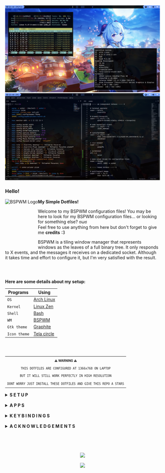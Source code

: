 ![Desktop](/.github/assets/Desktop.png "BSPWM")
![Desktop](/.github/assets/Sublime.png "BSPWM")

### Hello!
<a href="https://github.com/baskerville/bspwm"><img alt="BSPWM Logo" height="150" align = "left" src="https://github.com/baskerville/bspwm/blob/1560df35be303807052c235634eb8d59415c37ff/artworks/bspwm_logo.svg"></a>

<b>  My Simple Dotfiles!  </b>

Welcome to my BSPWM configuration files! 
You may be here to look for my BSPWM configuration files... or looking for something else? ಠωಠ <br>
Feel free to use anything from here but don't forget to give me **credits** :3

BSPWM is a tiling window manager that represents windows as the leaves of a full binary tree.
It only responds to X events, and the messages it receives on a dedicated socket. 
Although it takes time and effort to configure it, but I'm very satisfied with the result.

<h2></h2><br>

**Here are some details about my setup:**

| Programs     | Using              |
| ------------ | ------------------ |
| `OS`         | [Arch Linux](https://wiki.archlinux.org/title/Arch_Linux)  |
| `Kernel`     | [Linux Zen](https://wiki.archlinux.org/title/Kernel#Officially_supported_kernels)   |
| `Shell`      | [Bash](https://wiki.archlinux.org/title/Bash)        |
| `WM`         | [BSPWM](https://wiki.archlinux.org/title/Bspwm)       |
| `Gtk theme`  | [Graphite](https://github.com/vinceliuice/Graphite-gtk-theme)    |
| `Icon theme` | [Tela circle](https://github.com/vinceliuice/Tela-circle-icon-theme) |

<h2></h2><br>

<table align="right">
  <tr>
    <th align="center">
      <sup><sub>⚠ WARNING ⚠</sub></sup>
    </th>
  </tr>
  <tr>
    <td align="center">
      <sup>
         <sub>
            <samp>
                  THIS DOTFILES ARE CONFIGURED AT 1366x768 ON LAPTOP
               <p align="center">
                  BUT IT WILL STILL WORK PERFECTLY IN HIGH RESOLUTION
               </p>
                  DONT WORRY JUST INSTALL THESE DOTFILES AND GIVE THIS REPO A STARS
            </samp>
         </sub>
      </sup>
    </td>
  </tr>
</table>

<details>
<summary><strong>S E T U P</strong></summary>

> This setup only provided for **Arch Linux** (and all Arch-based distributions)

> Some of these applications are available in the **Arch Linux User Repository** [(AUR)](https://aur.archlinux.org), to install them you need a [Pacman wrapper](https://wiki.archlinux.org/title/AUR_helpers#Pacman_wrappers). <br> I use [Yay](https://github.com/Jguer/yay)

<details align="center">
<summary>Install git and yay</summary>

 #### Git

 ```sh
 sudo pacman -S git --needed
 ```

 #### Yay

 ```sh
 git clone https://aur.archlinux.org/yay.git
 cd yay/
 makepkg -si PKGBUILD
 ```
</details>

<details align="center">
<summary>Dependencies</summary><br>

 > I install these dependencies after a simple Arch Linux installation.

 ```sh
 yay -Sy xorg xorg-server xorg-xinit xorg-xbacklight xorg-xsetroot xorg-setxkbmap \
 xf86-video-intel pipewire pipewire-alsa pipewire-jack pipewire-pulse \
 pipewire-media-session htop neofetch rofi polybar ranger tree alacritty python \
 python-pip tk betterlockscreen noto-fonts noto-fonts-extra noto-fonts-emoji \
 noto-fonts-cjk lxappearance-gtk3 feh pcmanfm google-chrome polkit bspwm sxhkd --needed
 ```
 > Chage xf86-video-intel to another [driver](https://wiki.archlinux.org/title/Xorg#Driver_installation)
</details>

<details align="center">
<summary>Needed fonts</summary><br>

 You will need to install a few fonts (mainly icon fonts) in order for text and icons to be rendered properly.

 Necessary fonts: <br>
 **BitStream**  - [here](https://github.com/ryanoasis/nerd-fonts/releases/download/v2.1.0/BitstreamVeraSansMono.zip) <br>
 **DejaVu**  - [here](https://github.com/ryanoasis/nerd-fonts/releases/download/v2.1.0/DejaVuSansMono.zip) <br>
 **Hack**  - [here](https://github.com/ryanoasis/nerd-fonts/releases/download/v2.1.0/Hack.zip) <br>
 **JetBrains**  - [here](https://github.com/ryanoasis/nerd-fonts/releases/download/v2.1.0/JetBrainsMono.zip) <br>
 **Feather** - This font is included in my dotfiles > .fonts, needed for the icons in rofi.

 For more **Nerd Fonts** visit the [website](https://www.nerdfonts.com/).

 Once you download them and unpack them, place them into `~/.fonts` or `~/.local/share/fonts`
 or use my fonts by moving them to the `~/` directory and run this command for your system to 
 detect the newly installed fonts.

 ```sh
 fc-cache -fv
 ```
</details>

<details align="center">
<summary>My BSPWM configuration files</summary><br>

 > Clone this repository

 ```sh
 git clone https://github.com/PyLess/dotfiles-bspwm.git
 cd dotfiles-bspwm
 ```

 > Copy configs and fonts files

 ```sh
 cp -r .config/* ~/.config/
 cp -r .fonts/* ~/
 cp .xinitrc ~/
 ```

 > If you use a laptop copy this file to be able to click on tap

 ```sh
 sudo cp 02-touchpad-ttc.conf /etc/X11/xorg.conf.d/
 ```
</details>

<details align="center">
<summary>Configure stuff</summary><br>

 The relevant files are inside in `~/.config/bspwm` directory.

 #### Polybar

 > Directory polybar/

 In `config.ini` is *My Status Bar* configuration where I define my preferences.
 You should change this to your liking monitor.

 #### Rofi

 > Directory rofi/

 Here you'll find the menus that I usually use.
 If you want to add more, you can place theme in bin/ and themes/ respectively.

 #### Background

 > Script .fehbg

 This is a simple script to set my background.
 Edit the file and add your image in the directory corresponding.

 #### BSPWM config

 > Window Manager configuration

 In `bspwmrc` I've some auto start processes, window manager configuration and rules for applications.
 You should change the monitor in case of is different.

 #### Picom

 > Compositor configuration

 In `picom.conf` I defined some of the composer values that are to my liking.
 Change the file if you want.
</details>

<details align="center">
<summary>Log in</summary><br>

 Lastly, reboot your system and log in into `BSPWM` with xinit tapping `startx`.
</details>

</details><br>

<details>
<summary><strong>A P P S</strong></summary><br>

<details align="center">
<summary>Essentials</summary><br>
  <p align="center">

|        Apps        |   Description    |
| ------------------ | ---------------- |
| `Alacritty`        | Terminal         |
| `Pcmanfm`          | File manager     |
| `Polybar`          | Status bar       |
| `Rofi`             | App launcher     |
| `Picom`            | Compositor       |
| `Feh`              | Image viewer     |
| `Betterlockscreen` | Lock screen      |

  </p>  
</details>

<details align="center">
<summary>Optionals</summary><br>

|        Apps        |   Description    |
| ------------------ | ---------------- |
| `Sublime Text`     | Code editor      |
| `Sublime Merge`    | Git client       |
| `Google chrome`    | Browser          |
| `Dynalist`         | Simple lists     |
| `Obsidian`         | Markdown         |
| `Htop`             | Process viewer   |
| `Neofetch`         | Information tool |
| `Scrot`            | Screenshot       |

</details>

> Download and install [Sublime Text](https://www.sublimetext.com/docs/linux_repositories.html#pacman) / [Sublime Merge](https://www.sublimemerge.com/docs/linux_repositories#pacman)

> Download [Dynalist](https://dynalist.io/download) / [Obsidian](https://obsidian.md/download) and extract the file to the /opt folder
</details><br>

<details>
<summary><strong>K E Y B I N D I N G S</strong></summary><br>

|        Keybindings        |                 Function                 |
| --------------------------| ---------------------------------------- |
| `Super + Return`          | Launch (Alacritty)                       |
| `Super + {Shift + }W`     | Close/Kill Window                        |
| `Super + {Shift + }A`     | Launch (Google chrome / incognito)       |
| `Super + {Shift + }S`     | Launch (Sublime Text / Merge)            |
| `Super + {Shift + }D`     | Launch (Dynalist / Obsidian)             |
| `Super + Z`               | Launch (Rofi)                            |
| `Super + X`               | Launch (Pcmanfm)                         |
| `Super + {1-5}`           | Switches to Workspace 1 to 5             |
| `Super + Shift + {1-9,0}` | Move Apps/Windows to Workspace 1 to 5    |
| `Super + Ctrl + {Z,X,A,S}`| Flags {marked,locked,sticky,private}     |
| `Super + Minus`           | Hide windows                             |
| `Alt + {A,S,D}`           | Menus/Applets {windows,powermenu,network}|
| `Alt + {Shift + }Tab`     | Focus next / previous window floating    |
| `Alt + {U,I}`             | Increase / Decrease window gap           |
| `Alt + P`                 | Screenshot                               |

> To launch Dynalist / Obsidian you need to have the same version in the sxhkdrc configuration and keep the folder in the /opt directory
</details><br>

<details>
<summary><strong>A C K N O W L E D G E M E N T S</strong></summary><br>

**Special thanks to**

+ [`rxyhn`](https://github.com/rxyhn)
+ [`vinceliuice`](https://github.com/vinceliuice)
+ [`adi1090x`](https://github.com/adi1090x)
+ [`axyl-os`](https://github.com/axyl-os/axyl-bspwm)
</details><br>

<h2></h2><br>

<p align="center"><img src="https://raw.githubusercontent.com/catppuccin/catppuccin/dev/assets/footers/gray0_ctp_on_line.svg?sanitize=true" /></p>
<p align="center"><a href="https://github.com/PyLess/dotfiles-bspwm/blob/main/.github/LICENSE"><img src="https://img.shields.io/static/v1.svg?style=flat-square&label=License&message=GPL-3.0&logoColor=eceff4&logo=github&colorA=061115&colorB=67AFC1"/></a></p>
